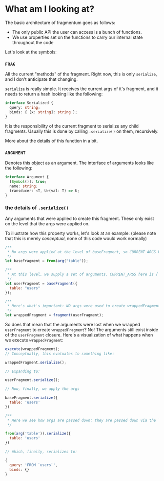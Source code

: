 # What am I looking at?

The basic architecture of fragmentum goes as follows:

- The only public API the user can access is a bunch of functions.
- We use properties set on the functions to carry our internal state throughout the code

Let's look at the symbols:

### `FRAG`

All the current "methods" of the fragment. Right now, this is only `serialize`, and I don't anticipate that changing.

`serialize` is really simple. It receives the current args of it's fragment, and it needs to return a hash looking like the following:

```ts
interface Serialized {
  query: string;
  binds: { [x: string]: string };
}
```

It is the responsibility of the current fragment to serialize any child fragments. Usually this is done by calling `.serialize()` on them, recursively.

More about the details of this function in a bit.

### `ARGUMENT`

Denotes this object as an argument. The interface of arguments looks like the following:

```ts
interface Argument {
  [Symbol()]: true;
  name: string;
  transducer: <T, U>(val: T) => U;
}
```

### the details of `.serialize()`

Any arguments that were applied to create this fragment. These only exist on the level that the args were applied on.

To illustrate how this property works, let's look at an example: (please note that this is merely _conceptual_, none of this code would work normally)

```js
/**
 * No args were applied at the level of baseFragment, so CURRENT_ARGS here is {}
 */
let baseFragment = from(arg("table"));

/**
 * At this level, we supply a set of arguments. CURRENT_ARGS here is { table: 'users' };
 */
let userFragment = baseFragment({
  table: "users"
});

/**
 * Here's what's important: NO args were used to create wrappedFragment, so CURRENT_ARGS here goes back to {};
 */
let wrappedFragment = fragment(userFragment);
```

So does that mean that the arguments were lost when we wrapped `userFragment` to create `wrappedFragment`? No!
The arguments still exist inside of the `userFragment` closure. Here's a visualization of what happens when we execute
`wrappedFragment`:

```js
execute(wrappedFragment);
// Conceptually, this evaluates to something like:

wrappedFragment.serialize();

// Expanding to:

userFragment.serialize();

// Now, finally, we apply the args

baseFragment.serialize({
  table: 'users'
})

/**
 * Here we see how args are passed down: they are passed down via the `serialize` methods.
 */

from(arg('table')).serialize({
  table: 'users'
})

// Which, finally, serializes to:

{
  query: 'FROM `users`',
  binds: {}
}
```
